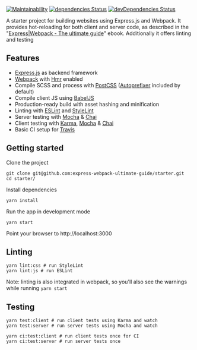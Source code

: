 [![Maintainability](https://api.codeclimate.com/v1/badges/afcbeb9e790525675375/maintainability)](https://codeclimate.com/github/express-webpack-ultimate-guide/starter/maintainability)
[![dependencies Status](https://david-dm.org/express-webpack-ultimate-guide/starter/status.svg)](https://david-dm.org/express-webpack-ultimate-guide/starter)
[![devDependencies Status](https://david-dm.org/express-webpack-ultimate-guide/starter/dev-status.svg)](https://david-dm.org/express-webpack-ultimate-guide/starter?type=dev)

A starter project for building websites using Express.js and Webpack. It provides hot-reloading for both client
and server code, as described in the 
"[Express|Webpack - The ultimate guide](https://express-webpack-ultimate-guide.github.io/)"  ebook. Additionally it 
offers linting and testing

## Features
- [Express.js](https://expressjs.com/) as backend framework
- [Webpack](https://webpack.js.org/) with [Hmr](https://webpack.js.org/concepts/hot-module-replacement/) enabled
- Compile SCSS and process with [PostCSS](https://postcss.org/) ([Autoprefixer](https://github.com/postcss/autoprefixer) included by default)
- Compile client JS using [BabelJS](https://babeljs.io/)
- Production-ready build with asset hashing and minification
- Linting with [ESLint](https://eslint.org/) and [StyleLint](https://stylelint.io/)
- Server testing with [Mocha](https://mochajs.org/) & [Chai](https://www.chaijs.com/)
- Client testing with [Karma](https://karma-runner.github.io/latest/index.html), [Mocha](https://mochajs.org/) & [Chai](https://www.chaijs.com/)
- Basic CI setup for [Travis](https://travis-ci.com)

## Getting started

Clone the project

    git clone git@github.com:express-webpack-ultimate-guide/starter.git
    cd starter/
    
Install dependencies

    yarn install

Run the app in development mode

    yarn start
    
Point your browser to http://localhost:3000

## Linting

    yarn lint:css # run StyleLint
    yarn lint:js # run ESLint

Note: linting is also integrated in webpack, so you'll also see the warnings while running `yarn start`

## Testing

    yarn test:client # run client tests using Karma and watch
    yarn test:server # run server tests using Mocha and watch

    yarn ci:test:client # run client tests once for CI
    yarn ci:test:server # run server tests once
